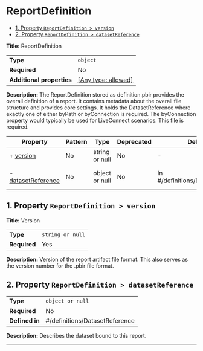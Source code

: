 # ReportDefinition

- [1. Property `ReportDefinition > version`](#version)
- [2. Property `ReportDefinition > datasetReference`](#datasetReference)

**Title:** ReportDefinition

|                           |                                                                           |
| ------------------------- | ------------------------------------------------------------------------- |
| **Type**                  | `object`                                                                  |
| **Required**              | No                                                                        |
| **Additional properties** | [[Any type: allowed]](# "Additional Properties of any type are allowed.") |

**Description:** The ReportDefinition stored as definition.pbir provides the overall definition of a report. It contains metadata about the overall file structure and provides core settings. It holds the DatasetReference where exactly one of either byPath or byConnection is required. The byConnection property would typically be used for LiveConnect scenarios. This file is required.

| Property                                 | Pattern | Type           | Deprecated | Definition                        | Title/Description                           |
| ---------------------------------------- | ------- | -------------- | ---------- | --------------------------------- | ------------------------------------------- |
| + [version](#version )                   | No      | string or null | No         | -                                 | Version                                     |
| - [datasetReference](#datasetReference ) | No      | object or null | No         | In #/definitions/DatasetReference | Describes the dataset bound to this report. |

## <a name="version"></a>1. Property `ReportDefinition > version`

**Title:** Version

|              |                  |
| ------------ | ---------------- |
| **Type**     | `string or null` |
| **Required** | Yes              |

**Description:** Version of the report artifact file format.  This also serves as the version number for the .pbir file format.

## <a name="datasetReference"></a>2. Property `ReportDefinition > datasetReference`

|                |                                |
| -------------- | ------------------------------ |
| **Type**       | `object or null`               |
| **Required**   | No                             |
| **Defined in** | #/definitions/DatasetReference |

**Description:** Describes the dataset bound to this report.

----------------------------------------------------------------------------------------------------------------------------
